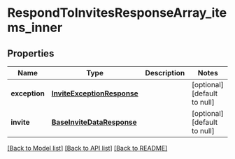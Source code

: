 # RespondToInvitesResponseArray_items_inner
## Properties

| Name | Type | Description | Notes |
|------------ | ------------- | ------------- | -------------|
| **exception** | [**InviteExceptionResponse**](InviteExceptionResponse.md) |  | [optional] [default to null] |
| **invite** | [**BaseInviteDataResponse**](BaseInviteDataResponse.md) |  | [optional] [default to null] |

[[Back to Model list]](../README.md#documentation-for-models) [[Back to API list]](../README.md#documentation-for-api-endpoints) [[Back to README]](../README.md)

